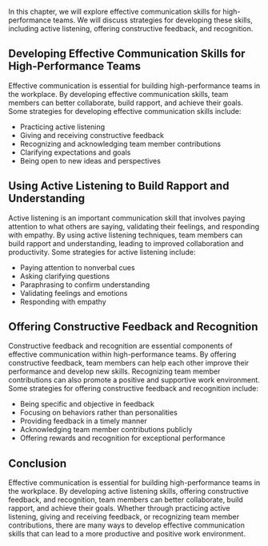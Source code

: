 
In this chapter, we will explore effective communication skills for high-performance teams. We will discuss strategies for developing these skills, including active listening, offering constructive feedback, and recognition.

Developing Effective Communication Skills for High-Performance Teams
--------------------------------------------------------------------

Effective communication is essential for building high-performance teams in the workplace. By developing effective communication skills, team members can better collaborate, build rapport, and achieve their goals. Some strategies for developing effective communication skills include:

* Practicing active listening
* Giving and receiving constructive feedback
* Recognizing and acknowledging team member contributions
* Clarifying expectations and goals
* Being open to new ideas and perspectives

Using Active Listening to Build Rapport and Understanding
---------------------------------------------------------

Active listening is an important communication skill that involves paying attention to what others are saying, validating their feelings, and responding with empathy. By using active listening techniques, team members can build rapport and understanding, leading to improved collaboration and productivity. Some strategies for active listening include:

* Paying attention to nonverbal cues
* Asking clarifying questions
* Paraphrasing to confirm understanding
* Validating feelings and emotions
* Responding with empathy

Offering Constructive Feedback and Recognition
----------------------------------------------

Constructive feedback and recognition are essential components of effective communication within high-performance teams. By offering constructive feedback, team members can help each other improve their performance and develop new skills. Recognizing team member contributions can also promote a positive and supportive work environment. Some strategies for offering constructive feedback and recognition include:

* Being specific and objective in feedback
* Focusing on behaviors rather than personalities
* Providing feedback in a timely manner
* Acknowledging team member contributions publicly
* Offering rewards and recognition for exceptional performance

Conclusion
----------

Effective communication is essential for building high-performance teams in the workplace. By developing active listening skills, offering constructive feedback, and recognition, team members can better collaborate, build rapport, and achieve their goals. Whether through practicing active listening, giving and receiving feedback, or recognizing team member contributions, there are many ways to develop effective communication skills that can lead to a more productive and positive work environment.
